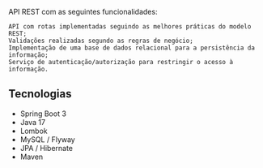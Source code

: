 API REST com as seguintes funcionalidades:

    API com rotas implementadas seguindo as melhores práticas do modelo REST;
    Validações realizadas segundo as regras de negócio;
    Implementação de uma base de dados relacional para a persistência da informação;
    Serviço de autenticação/autorização para restringir o acesso à informação.

## Tecnologias

- Spring Boot 3
- Java 17
- Lombok
- MySQL / Flyway
- JPA / Hibernate
- Maven
